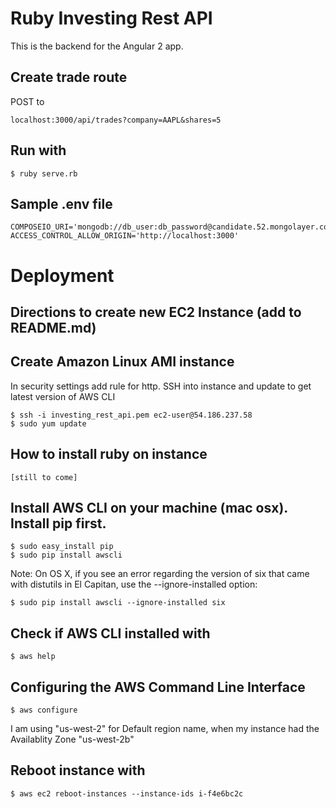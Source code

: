 # Ruby Investing Rest API

This is the backend for the Angular 2 app.



## Create trade route

POST to

    localhost:3000/api/trades?company=AAPL&shares=5



## Run with 

    $ ruby serve.rb



##  Sample .env file

    COMPOSEIO_URI='mongodb://db_user:db_password@candidate.52.mongolayer.com:10794/investing_rest_api'
    ACCESS_CONTROL_ALLOW_ORIGIN='http://localhost:3000'


# Deployment

## Directions to create new EC2 Instance (add to README.md)

## Create Amazon Linux AMI instance

In security settings add rule for http.
SSH into instance and update to get latest version of AWS CLI

    $ ssh -i investing_rest_api.pem ec2-user@54.186.237.58
    $ sudo yum update


## How to install ruby on instance 

    [still to come]


## Install AWS CLI on your machine (mac osx). Install pip first.

    $ sudo easy_install pip
    $ sudo pip install awscli

Note: On OS X, if you see an error regarding the version of six that came with distutils in El Capitan, use the --ignore-installed option:

    $ sudo pip install awscli --ignore-installed six


## Check if AWS CLI installed with

    $ aws help


## Configuring the AWS Command Line Interface

    $ aws configure

I am using "us-west-2" for Default region name, when my instance had the Availablity Zone "us-west-2b"


## Reboot instance with 

    $ aws ec2 reboot-instances --instance-ids i-f4e6bc2c

